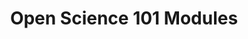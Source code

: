 ---
layout: external
title:  "Open Science 101 Modules"
permalink: "/os101-modules/"
redirectto: "https://science.nasa.gov/open-science/os101/"
---